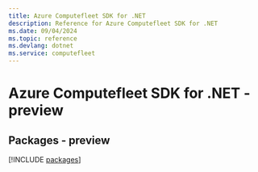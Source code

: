 ```yaml
---
title: Azure Computefleet SDK for .NET
description: Reference for Azure Computefleet SDK for .NET
ms.date: 09/04/2024
ms.topic: reference
ms.devlang: dotnet
ms.service: computefleet
---
```

# Azure Computefleet SDK for .NET - preview
## Packages - preview
[!INCLUDE [packages](computefleet-index.md)]